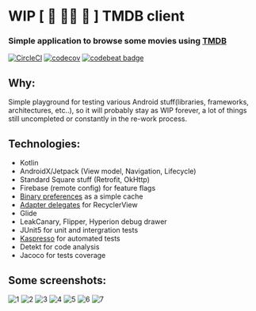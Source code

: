 # WIP [ 🚧 👷🔧 🚧 ] TMDB client
### Simple application to browse some movies using [TMDB](https://www.themoviedb.org/)

[![CircleCI](https://circleci.com/gh/ilya-rb/Tmdb-Client/tree/master.svg?style=svg)](https://circleci.com/gh/ilya-rb/Tmdb-Client/tree/master)
[![codecov](https://codecov.io/gh/ilya-rb/Tmdb-Client/branch/master/graph/badge.svg)](https://codecov.io/gh/ilya-rb/Tmdb-Client)
[![codebeat badge](https://codebeat.co/badges/0771fe58-3231-435b-bc9c-7bdd2d11a599)](https://codebeat.co/projects/github-com-ilya-rb-tmdb-client-master)

## Why:
Simple playground for testing various Android stuff(libraries, frameworks, architectures, etc..), so it will probably stay as WIP forever, a lot of things still uncompleted or constantly in the re-work process.

## Technologies:
- Kotlin
- AndroidX/Jetpack (View model, Navigation, Lifecycle)
- Standard Square stuff (Retrofit, OkHttp)
- Firebase (remote config) for feature flags
- [Binary preferences](https://github.com/yandextaxitech/binaryprefs) as a simple cache
- [Adapter delegates](https://github.com/sockeqwe/AdapterDelegates) for RecyclerView 
- Glide
- LeakCanary, Flipper, Hyperion debug drawer
- JUnit5 for unit and intergration tests
- [Kaspresso](https://github.com/KasperskyLab/Kaspresso) for automated tests
- Detekt for code analysis
- Jacoco for tests coverage

## Some screenshots:
![1](https://github.com/ilya-rb/Tmdb-Client/blob/master/art/1.png)
![2](https://github.com/ilya-rb/Tmdb-Client/blob/master/art/2.png)
![3](https://github.com/ilya-rb/Tmdb-Client/blob/master/art/3.png)
![4](https://github.com/ilya-rb/Tmdb-Client/blob/master/art/4.png)
![5](https://github.com/ilya-rb/Tmdb-Client/blob/master/art/5.png)
![6](https://github.com/ilya-rb/Tmdb-Client/blob/master/art/6.png)
![7](https://github.com/ilya-rb/Tmdb-Client/blob/master/art/7.png)
